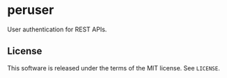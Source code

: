 peruser
=======
User authentication for REST APIs.

License
-------
This software is released under the terms of the MIT license. See `LICENSE`.
